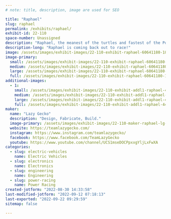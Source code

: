 ```yaml
---
# note: title, description, image are used for SEO

title: "Raphael"
slug: raphael
permalink: /exhibits/raphael/
exhibit-id: 22-110
space-number: Unassigned
description: "Raphael, the meanest of the turtles and fastest of the Power Wheels Racers!"
description-long: "Raphael is coming back out to race!"
image: /assets/images/exhibit-images/22-110-exhibit-raphael-60641180-1828815657263279-8779443714629042176-n-1-large.jpg
image-primary: 
  small: /assets/images/exhibit-images/22-110-exhibit-raphael-60641180-1828815657263279-8779443714629042176-n-1-small.jpg
  medium: /assets/images/exhibit-images/22-110-exhibit-raphael-60641180-1828815657263279-8779443714629042176-n-1-medium.jpg
  large: /assets/images/exhibit-images/22-110-exhibit-raphael-60641180-1828815657263279-8779443714629042176-n-1-large.jpg
  full: /assets/images/exhibit-images/22-110-exhibit-raphael-60641180-1828815657263279-8779443714629042176-n-1-full.jpg
additional-images: 
  - 1:
    small: /assets/images/exhibit-images/22-110-exhibit-addl1-raphael-44932980-10156678711486163-2494914766733049856-o-small.jpg
    medium: /assets/images/exhibit-images/22-110-exhibit-addl1-raphael-44932980-10156678711486163-2494914766733049856-o-medium.jpg
    large: /assets/images/exhibit-images/22-110-exhibit-addl1-raphael-44932980-10156678711486163-2494914766733049856-o-large.jpg
    full: /assets/images/exhibit-images/22-110-exhibit-addl1-raphael-44932980-10156678711486163-2494914766733049856-o-full.jpg
maker: 
  name: "Lazy Gecko"
  description: "Design, Fabricate, Build."
  image-primary: /assets/images/exhibit-images/22-110-maker-raphael-lg-banner-v2sm-medium.png
  website: https://teamlazygecko.com/
  instagram: https://www.instagram.com/teamlazygecko/
  facebook: https://www.facebook.com/TeamLazyGecko
  youtube: https://www.youtube.com/channel/UCS1mseDOCPpxxgYljLxFwXA
categories: 
  - slug: electric-vehicles
    name: Electric Vehicles
  - slug: electronics
    name: Electronics
  - slug: engineering
    name: Engineering
  - slug: power-racing
    name: Power Racing
created-jotform: "2022-08-30 14:33:58"
last-modified-jotform: "2022-09-12 07:18:13"
last-exported: "2022-09-22 09:29:59"
sitemap: false

---
```

